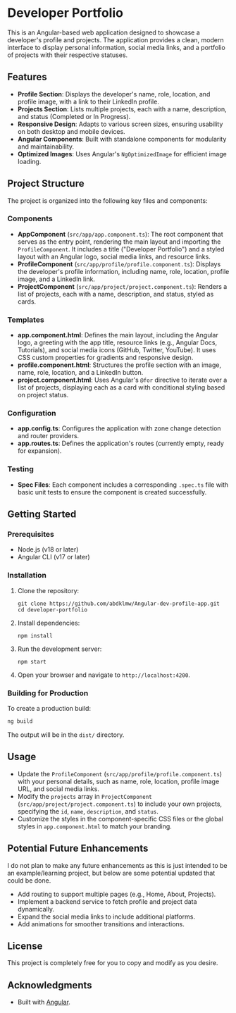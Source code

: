 # Developer Portfolio

This is an Angular-based web application designed to showcase a developer's profile and projects. The application provides a clean, modern interface to display personal information, social media links, and a portfolio of projects with their respective statuses.

## Features

- **Profile Section**: Displays the developer's name, role, location, and profile image, with a link to their LinkedIn profile.
- **Projects Section**: Lists multiple projects, each with a name, description, and status (Completed or In Progress).
- **Responsive Design**: Adapts to various screen sizes, ensuring usability on both desktop and mobile devices.
- **Angular Components**: Built with standalone components for modularity and maintainability.
- **Optimized Images**: Uses Angular's `NgOptimizedImage` for efficient image loading.

## Project Structure

The project is organized into the following key files and components:

### Components
- **AppComponent** (`src/app/app.component.ts`): The root component that serves as the entry point, rendering the main layout and importing the `ProfileComponent`. It includes a title ("Developer Portfolio") and a styled layout with an Angular logo, social media links, and resource links.
- **ProfileComponent** (`src/app/profile/profile.component.ts`): Displays the developer's profile information, including name, role, location, profile image, and a LinkedIn link.
- **ProjectComponent** (`src/app/project/project.component.ts`): Renders a list of projects, each with a name, description, and status, styled as cards.

### Templates
- **app.component.html**: Defines the main layout, including the Angular logo, a greeting with the app title, resource links (e.g., Angular Docs, Tutorials), and social media icons (GitHub, Twitter, YouTube). It uses CSS custom properties for gradients and responsive design.
- **profile.component.html**: Structures the profile section with an image, name, role, location, and a LinkedIn button.
- **project.component.html**: Uses Angular's `@for` directive to iterate over a list of projects, displaying each as a card with conditional styling based on project status.

### Configuration
- **app.config.ts**: Configures the application with zone change detection and router providers.
- **app.routes.ts**: Defines the application's routes (currently empty, ready for expansion).

### Testing
- **Spec Files**: Each component includes a corresponding `.spec.ts` file with basic unit tests to ensure the component is created successfully.

## Getting Started

### Prerequisites
- Node.js (v18 or later)
- Angular CLI (v17 or later)

### Installation
1. Clone the repository:
   ```
   git clone https://github.com/abdklmw/Angular-dev-profile-app.git
   cd developer-portfolio
   ```
2. Install dependencies:
   ```
   npm install
   ```
3. Run the development server:
   ```
   npm start
   ```
4. Open your browser and navigate to `http://localhost:4200`.

### Building for Production
To create a production build:
   ```bash
   ng build
   ```
The output will be in the `dist/` directory.

## Usage
- Update the `ProfileComponent` (`src/app/profile/profile.component.ts`) with your personal details, such as name, role, location, profile image URL, and social media links.
- Modify the `projects` array in `ProjectComponent` (`src/app/project/project.component.ts`) to include your own projects, specifying the `id`, `name`, `description`, and `status`.
- Customize the styles in the component-specific CSS files or the global styles in `app.component.html` to match your branding.

## Potential Future Enhancements
I do not plan to make any future enhancements as this is just intended to be an example/learning project, but below are some potential updated that could be done.
- Add routing to support multiple pages (e.g., Home, About, Projects).
- Implement a backend service to fetch profile and project data dynamically.
- Expand the social media links to include additional platforms.
- Add animations for smoother transitions and interactions.

## License
This project is completely free for you to copy and modify as you desire.

## Acknowledgments
- Built with [Angular](https://angular.dev/).